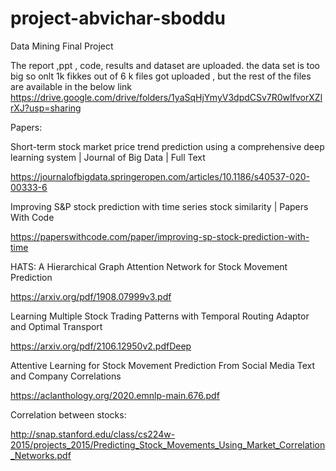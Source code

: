 # project-abvichar-sboddu
Data Mining Final Project

The report ,ppt , code, results and dataset are uploaded. the data set is too big so onlt 1k fikkes out of 6 k files got uploaded , but the rest of the files are available in the below link
https://drive.google.com/drive/folders/1yaSqHjYmyV3dpdCSv7R0wIfvorXZlrXJ?usp=sharing


Papers: 

Short-term stock market price trend prediction using a comprehensive deep learning system | Journal of Big Data | Full Text 

https://journalofbigdata.springeropen.com/articles/10.1186/s40537-020-00333-6 

 

Improving S&P stock prediction with time series stock similarity | Papers With Code 

https://paperswithcode.com/paper/improving-sp-stock-prediction-with-time 

 

HATS: A Hierarchical Graph Attention Network for Stock Movement Prediction 

https://arxiv.org/pdf/1908.07999v3.pdf 

 

Learning Multiple Stock Trading Patterns with Temporal Routing Adaptor and Optimal Transport 

https://arxiv.org/pdf/2106.12950v2.pdfDeep  

 

Attentive Learning for Stock Movement Prediction From Social Media Text and Company Correlations 

https://aclanthology.org/2020.emnlp-main.676.pdf 

 

Correlation between stocks: 

http://snap.stanford.edu/class/cs224w-2015/projects_2015/Predicting_Stock_Movements_Using_Market_Correlation_Networks.pdf 
